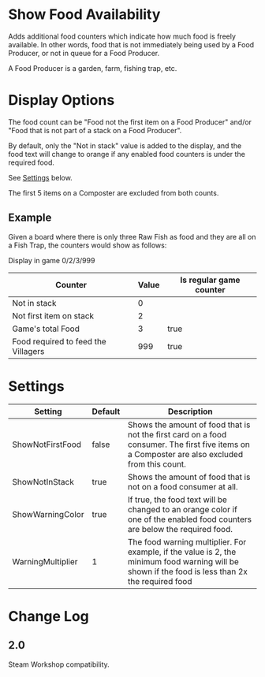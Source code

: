 # Show Food Availability

Adds additional food counters which indicate how much food is freely available.  In other words, food that is not immediately being used by a Food Producer, or not in queue for a Food Producer.

A Food Producer is a garden, farm, fishing trap, etc.

# Display Options

The food count can be "Food not the first item on a Food Producer" and/or "Food that is not part of a stack on a Food Producer".

By default, only the "Not in stack" value is added to the display, and the food text will change to orange if any enabled food counters is under the required food.

See [Settings](#settings) below.

The first 5 items on a Composter are excluded from both counts.

## Example

Given a board where there is only three Raw Fish as food and they are all on a Fish Trap, the counters would show as follows:

Display in game
0/2/3/999

|Counter|Value|Is regular game counter|
|--|--|--|
|Not in stack|0||
|Not first item on stack|2||
|Game's total Food|3|true|
|Food required to feed the Villagers|999|true|

# Settings

|Setting|Default|Description|
|--|--|--|
|ShowNotFirstFood|false|Shows the amount of food that is not the first card on a food consumer.  The first five items on a Composter are also excluded from this count.|
|ShowNotInStack|true|Shows the amount of food that is not on a food consumer at all.|
|ShowWarningColor|true|If true, the food text will be changed to an orange color if one of the enabled food counters are below the required food.|
|WarningMultiplier|1|The food warning multiplier.  For example, if the value is 2, the minimum food warning will be shown if the food is less than 2x the required food |


# Change Log
## 2.0 
Steam Workshop compatibility.
